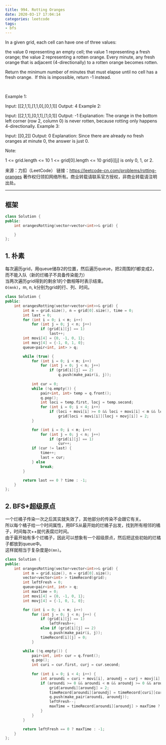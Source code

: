 ```yaml
---
title: 994. Rotting Oranges
date: 2020-03-17 17:04:14
categories: leetcode
tags: 
- bfs
---
```

In a given grid, each cell can have one of three values:

the value 0 representing an empty cell;
the value 1 representing a fresh orange;
the value 2 representing a rotten orange.
Every minute, any fresh orange that is adjacent (4-directionally) to a rotten orange becomes rotten.

Return the minimum number of minutes that must elapse until no cell has a fresh orange.  If this is impossible, return -1 instead.

 

Example 1:



Input: [[2,1,1],[1,1,0],[0,1,1]]
Output: 4
Example 2:

Input: [[2,1,1],[0,1,1],[1,0,1]]
Output: -1
Explanation:  The orange in the bottom left corner (row 2, column 0) is never rotten, because rotting only happens 4-directionally.
Example 3:

Input: [[0,2]]
Output: 0
Explanation:  Since there are already no fresh oranges at minute 0, the answer is just 0.


Note:

1 <= grid.length <= 10
1 <= grid[0].length <= 10
grid[i][j] is only 0, 1, or 2.

来源：力扣（LeetCode）
链接：https://leetcode-cn.com/problems/rotting-oranges
著作权归领扣网络所有。商业转载请联系官方授权，非商业转载请注明出处。
__________________________

## 框架
```cpp
class Solution {
public:
    int orangesRotting(vector<vector<int>>& grid) {

    }
};
```

## 1. 朴素
每次遍历grid，用queue储存2的位置，然后遍历queue，把2周围的1都变成2，而不能入队（新的烂橘子不具备传染能力）  
当两次遍历grid得到的剩余1的个数相等时表示结束。  
`O(mnk)`，m, n, k分别为grid的行、列、时间。  
```cpp
class Solution {
public:
    int orangesRotting(vector<vector<int>>& grid) {
        int m = grid.size(), n = grid[0].size(), time = 0;
        int last = 0;
        for (int i = 0; i < m; i++)
            for (int j = 0; j < n; j++)
                if (grid[i][j] == 1)
                    last++;
        int movi[4] = {0, -1, 0, 1};
        int movj[4] = {-1, 0, 1, 0};
        queue<pair<int, int> > q;

        while (true) {
            for (int i = 0; i < m; i++)
                for (int j = 0; j < n; j++)
                    if (grid[i][j] == 2)
                        q.push(make_pair(i, j));
            
            int cur = 0;
            while (!q.empty()) {
                pair<int, int> temp = q.front();
                q.pop();
                int loci = temp.first, locj = temp.second;
                for (int i = 0; i < 4; i++)
                    if (loci + movi[i] >= 0 && loci + movi[i] < m && locj + movj[i] >= 0 && locj + movj[i] < n && grid[loci + movi[i]][locj + movj[i]] == 1)
                        grid[loci + movi[i]][locj + movj[i]] = 2;
            }

            for (int i = 0; i < m; i++)
                for (int j = 0; j < n; j++)
                    if (grid[i][j] == 1)
                        cur++;
            if (cur != last) {
                time++;
                last = cur;
            } else
                break;
        }

        return last == 0 ? time : -1;
    }
};
```

## 2. BFS+超级原点
一个烂橘子传染一次之后其实就失效了，其他部分的传染不会跟它有关。  
所以每个橘子给一个时间属性，用BFS从最开始的烂橘子出发，找到所有相邻的橘子，时间每次++就代表腐烂时间。  
由于最开始有多个烂橘子，因此可以想象有一个超级原点，然后把这些初始的烂橘子都放到queue中。  
这样就相当于复杂度是`O(mn)`。  
```cpp
class Solution {
public:
    int orangesRotting(vector<vector<int>>& grid) {
        int m = grid.size(), n = grid[0].size();
        vector<vector<int> > timeRecord(grid);
        int leftFresh = 0;
        queue<pair<int, int> > q;
        int maxTime = 0;
        int movi[4] = {0, -1, 0, 1};
        int movj[4] = {-1, 0, 1, 0};

        for (int i = 0; i < m; i++)
            for (int j = 0; j < n; j++) {
                if (grid[i][j] == 1)
                    leftFresh++;
                else if (grid[i][j] == 2)
                    q.push(make_pair(i, j));
                timeRecord[i][j] = 0;
            }

        while (!q.empty()) {
            pair<int, int> cur = q.front();
            q.pop();
            int curi = cur.first, curj = cur.second;
            
            for (int i = 0; i < 4; i++) {
                int aroundi = curi + movi[i], aroundj = curj + movj[i];
                if (aroundi >= 0 && aroundi < m && aroundj >= 0 && aroundj < n && grid[aroundi][aroundj] == 1) {
                    grid[aroundi][aroundj] = 2;
                    timeRecord[aroundi][aroundj] = timeRecord[curi][curj] + 1;
                    q.push(make_pair(aroundi, aroundj));
                    leftFresh--;
                    maxTime = timeRecord[aroundi][aroundj] > maxTime ? timeRecord[aroundi][aroundj] : maxTime;
                }
            }
        }

        return leftFresh == 0 ? maxTime : -1;
    }
};
```